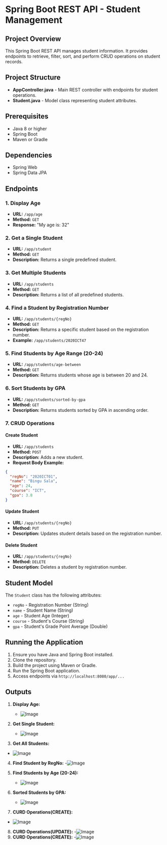# Spring Boot REST API - Student Management

## Project Overview
This Spring Boot REST API manages student information. It provides endpoints to retrieve, filter, sort, and perform CRUD operations on student records.

## Project Structure
- **AppController.java** - Main REST controller with endpoints for student operations.
- **Student.java** - Model class representing student attributes.



## Prerequisites
- Java 8 or higher
- Spring Boot
- Maven or Gradle

## Dependencies
- Spring Web
- Spring Data JPA



## Endpoints

### 1. Display Age
- **URL:** `/app/age`
- **Method:** `GET`
- **Response:** "My age is: 32"

### 2. Get a Single Student
- **URL:** `/app/student`
- **Method:** `GET`
- **Description:** Returns a single predefined student.

### 3. Get Multiple Students
- **URL:** `/app/students`
- **Method:** `GET`
- **Description:** Returns a list of all predefined students.

### 4. Find a Student by Registration Number
- **URL:** `/app/students/{regNo}`
- **Method:** `GET`
- **Description:** Returns a specific student based on the registration number.
- **Example:** `/app/students/2020ICT47`

### 5. Find Students by Age Range (20-24)
- **URL:** `/app/students/age-between`
- **Method:** `GET`
- **Description:** Returns students whose age is between 20 and 24.

### 6. Sort Students by GPA
- **URL:** `/app/students/sorted-by-gpa`
- **Method:** `GET`
- **Description:** Returns students sorted by GPA in ascending order.

### 7. CRUD Operations

#### Create Student
- **URL:** `/app/students`
- **Method:** `POST`
- **Description:** Adds a new student.
- **Request Body Example:**
```json
{
  "regNo": "2020ICT01",
  "name": "Bingu Sala",
  "age": 24,
  "course": "ICT",
  "gpa": 3.8
}
```

#### Update Student
- **URL:** `/app/students/{regNo}`
- **Method:** `PUT`
- **Description:** Updates student details based on the registration number.

#### Delete Student
- **URL:** `/app/students/{regNo}`
- **Method:** `DELETE`
- **Description:** Deletes a student by registration number.

## Student Model
The `Student` class has the following attributes:
- `regNo` - Registration Number (String)
- `name` - Student Name (String)
- `age` - Student Age (Integer)
- `course` - Student's Course (String)
- `gpa` - Student's Grade Point Average (Double)

## Running the Application
1. Ensure you have Java and Spring Boot installed.
2. Clone the repository.
3. Build the project using Maven or Gradle.
4. Run the Spring Boot application.
5. Access endpoints via `http://localhost:8080/app/...`

## Outputs
1. **Display Age:**
   - ![Image](https://github.com/user-attachments/assets/b06f2739-bb9c-42f0-987e-2ae386d21a30)
     
2. **Get Single Student:**
   - ![Image](https://github.com/user-attachments/assets/fb72b13d-e50c-4780-833d-7c03e30a5255)
     
3. **Get All Students:**
  - ![Image](https://github.com/user-attachments/assets/69cf8f91-af9f-4eeb-826a-f9e2ccfd4a05)
   
4. **Find Student by RegNo:**
   -![Image](https://github.com/user-attachments/assets/791c69a0-cb2a-4e0b-b3f9-abf642ca29b2)
   
5. **Find Students by Age (20-24):**
   - ![Image](https://github.com/user-attachments/assets/79a1566c-2a75-4098-8eb5-39f3da4b83a5)
     
6. **Sorted Students by GPA:**
   - ![Image](https://github.com/user-attachments/assets/afdc1724-5b1f-4ad9-85b5-0501e366c55d)

7. **CURD Operations(CREATE):**
  - ![Image](https://github.com/user-attachments/assets/7f7c8ba9-3814-4afd-a534-9eeef9c26dc9)

8. **CURD Operations(UPDATE):**
   -![Image](https://github.com/user-attachments/assets/c660ef3e-a60e-4533-a924-c526da110649)
9. **CURD Operations(CREATE):**
    -![Image](https://github.com/user-attachments/assets/7e57c8d7-0b29-485f-a55f-f60da4d74504)




